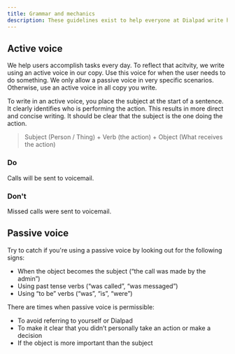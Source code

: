 ```yaml
---
title: Grammar and mechanics
description: These guidelines exist to help everyone at Dialpad write helpful copy that shares the same voice, tone, and consistency.
---
```


## Active voice

We help users accomplish tasks every day. To reflect that acitvity, we write using an active voice in our copy. Use this voice for when the user needs to do something. We only allow a passive voice in very specific scenarios. Otherwise, use an active voice in all copy you write.

To write in an active voice, you place the subject at the start of a sentence. It clearly identifies who is performing the action. This results in more direct and concise writing. It should be clear that the subject is the one doing the action.

> Subject (Person / Thing) + Verb (the action) + Object (What receives the action)

<section class="d-d-grid d-gg16 d-g-cols2">
  <aside class="d-card">
    <h1 class="d-headline--md d-fc-success">Do</h1>
    <p>Calls will be sent to voicemail.</p>
  </aside>
  <aside class="d-card">
    <h1 class="d-headline--md d-fc-critical">Don't</h1>
    <p>Missed calls were sent to voicemail.</p>
  </aside>
</section>

## Passive voice

Try to catch if you're using a passive voice by looking out for the following signs:

* When the object becomes the subject (“the call was made by the admin”)
* Using past tense verbs (“was called”, “was messaged”)
* Using “to be” verbs (“was”, “is”, “were”)

There are times when passive voice is permissible:

* To avoid referring to yourself or Dialpad
* To make it clear that you didn’t personally take an action or make a decision
* If the object is more important than the subject
